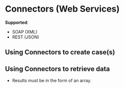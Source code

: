 # Connectors (Web Services)

**Supported**:

- SOAP (XML)
- REST (JSON)

## Using Connectors to create case(s)

## Using Connectors to retrieve data

- Results must be in the form of an array.
